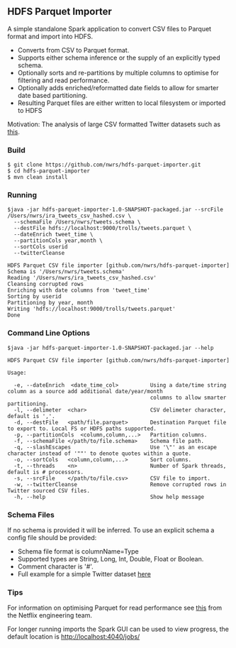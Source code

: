 ## HDFS Parquet Importer

A simple standalone Spark application to convert CSV files to Parquet format and import into HDFS.

* Converts from CSV to Parquet format.
* Supports either schema inference or the supply of an explicitly typed schema.
* Optionally sorts and re-partitions by multiple columns to optimise for filtering and read performance.
* Optionally adds enriched/reformatted date fields to allow for smarter date based partitioning.
* Resulting Parquet files are either written to local filesystem or imported to HDFS

Motivation: The analysis of large CSV formatted Twitter datasets such as [this](https://about.twitter.com/en_us/values/elections-integrity.html#data).

### Build
```
$ git clone https://github.com/nwrs/hdfs-parquet-importer.git
$ cd hdfs-parquet-importer
$ mvn clean install
```
### Running
```
$java -jar hdfs-parquet-importer-1.0-SNAPSHOT-packaged.jar --srcFile /Users/nwrs/ira_tweets_csv_hashed.csv \
  --schemaFile /Users/nwrs/tweets.schema \
  --destFile hdfs://localhost:9000/trolls/tweets.parquet \
  --dateEnrich tweet_time \
  --partitionCols year,month \
  --sortCols userid
  --twitterCleanse
  
HDFS Parquet CSV file importer [github.com/nwrs/hdfs-parquet-importer]
Schema is '/Users/nwrs/tweets.schema'
Reading '/Users/nwrs/ira_tweets_csv_hashed.csv'
Cleansing corrupted rows
Enriching with date columns from 'tweet_time'
Sorting by userid
Partitioning by year, month
Writing 'hdfs://localhost:9000/trolls/tweets.parquet'
Done 
```

### Command Line Options
```
$java -jar hdfs-parquet-importer-1.0-SNAPSHOT-packaged.jar --help

HDFS Parquet CSV file importer [github.com/nwrs/hdfs-parquet-importer]

Usage:

  -e, --dateEnrich  <date_time_col>          Using a date/time string column as a source add additional date/year/month
                                             columns to allow smarter partitioning.
  -l, --delimeter  <char>                    CSV delimeter character, default is ','.
  -d, --destFile   <path/file.parquet>       Destination Parquet file to export to. Local FS or HDFS paths supported.
  -p, --partitionCols  <column,column,...>   Partition columns.
  -f, --schemaFile </path/to/file.schema>    Schema file path.
  -q, --slashEscapes                         Use '\"' as an escape character instead of '""' to denote quotes within a quote.
  -o, --sortCols   <column,column,...>       Sort columns.
  -t, --threads    <n>                       Number of Spark threads, default is # processors.
  -s, --srcFile    </path/to/file.csv>       CSV file to import.
  -w, --twitterCleanse                       Remove corrupted rows in Twitter sourced CSV files.
  -h, --help                                 Show help message

```

### Schema Files

If no schema is provided it will be inferred. To use an explicit schema a config file should be provided:
* Schema file format is columnName=Type 
* Supported types are String, Long, Int, Double, Float or Boolean.
* Comment character is '\#'.
* Full example for a simple Twitter dataset [here](https://github.com/nwrs/hdfs-parquet-importer/blob/master/src/test/data/tweets.schema)


### Tips

For information on optimising Parquet for read performance see [this](https://www.slideshare.net/RyanBlue3/parquet-performance-tuning-the-missing-guide) from the Netflix engineering team.

For longer running imports the Spark GUI can be used to view progress, the default location is [http://localhost:4040/jobs/](http://nrs-macbook-pro:4040/jobs/)